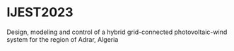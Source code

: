# IJEST2023
Design, modeling and control of a hybrid grid-connected photovoltaic-wind system for the region of Adrar, Algeria
